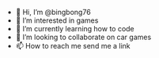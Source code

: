 - 👋 Hi, I’m @bingbong76
- 👀 I’m interested in games
- 🌱 I’m currently learning how to code
- 💞️ I’m looking to collaborate on car games
- 📫 How to reach me send me a link

<!---
bingbong76/bingbong76 is a ✨ special ✨ repository because its `README.md` (this file) appears on your GitHub profile.
You can click the Preview link to take a look at your changes.
--->
